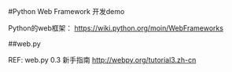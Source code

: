 #Python Web Framework 开发demo


Python的web框架： https://wiki.python.org/moin/WebFrameworks


##web.py

REF: web.py 0.3 新手指南 http://webpy.org/tutorial3.zh-cn


